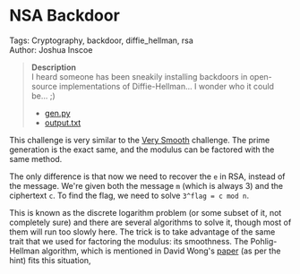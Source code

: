 # NSA Backdoor

Tags: Cryptography, backdoor, diffie_hellman, rsa<br>
Author: Joshua Inscoe

> **Description**<br>
I heard someone has been sneakily installing backdoors in open-source implementations of Diffie-Hellman... I wonder who it could be... ;)
> * [gen.py](https://artifacts.picoctf.net/c/263/gen.py)
> * [output.txt](https://artifacts.picoctf.net/c/263/output.txt)

This challenge is very similar to the [Very Smooth](/picoCTF/2022/crypto/very_smooth/README.md) challenge.
The prime generation is the exact same, and the modulus can be factored with the same method.

The only difference is that now we need to recover the `e` in RSA, instead of the message.
We're given both the message `m` (which is always 3) and the ciphertext `c`.
To find the flag, we need to solve `3^flag = c mod n`.

This is known as the discrete logarithm problem (or some subset of it, not completely sure) and there are several algorithms to solve it, though most of them will run too slowly here.
The trick is to take advantage of the same trait that we used for factoring the modulus: its smoothness.
The Pohlig-Hellman algorithm, which is mentioned in David Wong's [paper](https://eprint.iacr.org/2016/644.pdf) (as per the hint) fits this situation,